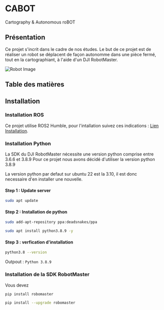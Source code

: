 # CABOT
Cartography &amp; Autonomous roBOT

## Présentation

Ce projet s'incrit dans le cadre de nos études.
Le but de ce projet est de réaliser un robot se déplacent de façon autonomme dans une pièce fermé, tout en la cartographiant, à l'aide d'un DJI RobotMaster.

![Robot Image](https://www-cdn.djiits.com/cms/uploads/db7194978c8d57a72504a3965f087fe2@374*374.png)

## Table des matières

## Installation 

### Installation ROS 

Ce projet utilise ROS2 Humble, pour l'intallation suivez ces indications :  [Lien Installation](https://docs.ros.org/en/humble/Installation.html).

### Installation Python 

La SDK du DJI RobotMaster nécessite une version python comprise entre 3.6.6 et 3.8.9
Pour ce projet nous avons décidé d'utiliser la version python 3.8.9 

La version python par defaut sur ubuntu 22 est la 3.10, il est donc necessaire d'en installer une nouvelle. 

#### Step 1 : Update server

```bash 
sudo apt update
```

#### Step 2 : Installation de python 

```bash
sudo add-apt-repository ppa:deadsnakes/ppa
```
``` bash
sudo apt install python3.8.9 -y
```

#### Step 3 :  verfication d'installation 

```bash
python3.8 --version
```
Outpout : `Python 3.8.9`

 ### Installation de la SDK RobotMaster 

Vous devez 
```bash
pip install robomaster
```
```bash 
pip install --upgrade robomaster
```



